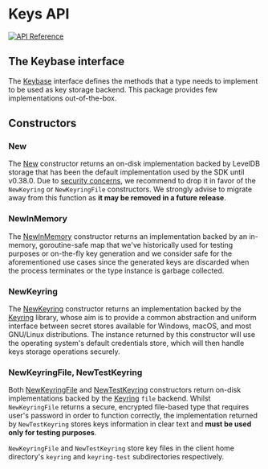# Keys API

[![API Reference](https://godoc.org/github.com/Bococoin/core/crypto/keys?status.svg)](https://godoc.org/github.com/Bococoin/core/crypto/keys)


## The Keybase interface

The [Keybase](https://godoc.org/github.com/Bococoin/core/crypto/keys#Keybase) interface defines
the methods that a type needs to implement to be used as key storage backend. This package provides
few implementations out-of-the-box.

## Constructors

### New

The [New](https://godoc.org/github.com/Bococoin/core/crypto/keys#New) constructor returns
an on-disk implementation backed by LevelDB storage that has been the default implementation used by the SDK until v0.38.0.
Due to [security concerns](https://github.com/cosmos/cosmos-sdk/blob/master/docs/architecture/adr-006-secret-store-replacement.md), we recommend to drop
it in favor of the `NewKeyring` or `NewKeyringFile` constructors. We strongly advise to migrate away from this function as **it may be removed in a future
release**.

### NewInMemory

The [NewInMemory](https://godoc.org/github.com/Bococoin/core/crypto/keys#NewInMemory) constructor returns
an implementation backed by an in-memory, goroutine-safe map that we've historically used for testing purposes or on-the-fly
key generation and we consider safe for the aforementioned use cases since the generated keys are discarded when the process
terminates or the type instance is garbage collected.

### NewKeyring

The [NewKeyring](https://godoc.org/github.com/Bococoin/core/crypto/keys#NewKeyring) constructor returns
an implementation backed by the [Keyring](https://github.com/99designs/keyring) library, whose aim is to provide a common
abstraction and uniform interface between secret stores available for Windows, macOS, and most GNU/Linux distributions.
The instance returned by this constructor will use the operating system's default credentials store, which will then handle
keys storage operations securely. 

### NewKeyringFile, NewTestKeyring

Both [NewKeyringFile](https://godoc.org/github.com/Bococoin/core/crypto/keys#NewKeyringFile) and
[NewTestKeyring](https://godoc.org/github.com/Bococoin/core/crypto/keys#NewTestKeyring) constructors return
on-disk implementations backed by the [Keyring](https://github.com/99designs/keyring) `file` backend.
Whilst `NewKeyringFile` returns a secure, encrypted file-based type that requires user's password in order to
function correctly, the implementation returned by `NewTestKeyring` stores keys information in clear text and **must be used
only for testing purposes**.

`NewKeyringFile` and `NewTestKeyring` store key files in the client home directory's `keyring`
and `keyring-test` subdirectories respectively.
